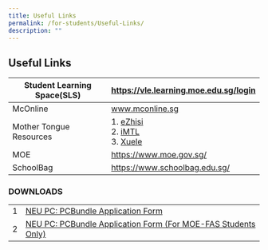 ```yaml
---
title: Useful Links
permalink: /for-students/Useful-Links/
description: ""
---
```

## Useful Links

| Student Learning Space(SLS) | https://vle.learning.moe.edu.sg/login |
|-----------------------------|---------------------------------------|
| McOnline                    | www.mconline.sg                       |
|  Mother Tongue Resources    | 1. [eZhisi](https://www.ezhishi.net/Contents/) <br>2. [iMTL](https://imtl.moe.edu.sg/cos/o.x?c=/ca7_imtl/user&func=login) <br> 3. [Xuele](https://www.mtl.moe.edu.sg/xuele/MOE_web/main.html)     |
|  MOE                        |  https://www.moe.gov.sg/              |
|  SchoolBag                  |  https://www.schoolbag.edu.sg/        |

### DOWNLOADS

|   |                                                                 |
|---|-----------------------------------------------------------------|
| 1 | [NEU PC:  PCBundle Application Form](/files/PCBundle%20Application%20Form%20v12_2%2023%20Apr%202020%20%20final.pdf)                              |
| 2 | [NEU PC:  PCBundle Application Form (For MOE-FAS Students Only)]((/files/Application%20Form%20for%20MOESPED%20FAS%20v5_2%2023%20April%202020%20%20final.pdf))  |